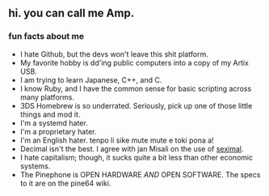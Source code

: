 ## hi. you can call me Amp.
 
 ### fun facts about me
 - I hate Github, but the devs won't leave this shit platform.
 - My favorite hobby is dd'ing public computers into a copy of my Artix USB.
 - I am trying to learn Japanese, C++, and C. 
 - I know Ruby, and I have the common sense for basic scripting across many platforms.
 - 3DS Homebrew is so underrated. Seriously, pick up one of those little things and mod it.
 - I'm a systemd hater.
 - I'm a proprietary hater.
 - I'm an English hater. tenpo li sike mute mute e toki pona a!
 - Decimal isn't the best. I agree with jan Misali on the use of [seximal](https://seximal.net/).
 - I hate capitalism; though, it sucks quite a bit less than other economic systems.
 - The Pinephone is OPEN HARDWARE *AND* OPEN SOFTWARE. The specs to it are on the pine64 wiki.

